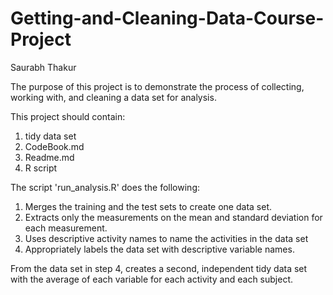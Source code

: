 # Getting-and-Cleaning-Data-Course-Project
Saurabh Thakur

The purpose of this project is to demonstrate the process of collecting, working with, and cleaning a data set for analysis.

This project should contain:
1. tidy data set
2. CodeBook.md
3. Readme.md
4. R script

The script 'run_analysis.R' does the following:
1. Merges the training and the test sets to create one data set.
2. Extracts only the measurements on the mean and standard deviation for each measurement.
3. Uses descriptive activity names to name the activities in the data set
4. Appropriately labels the data set with descriptive variable names.

From the data set in step 4, creates a second, independent tidy data set with the average of 
each variable for each activity and each subject.
